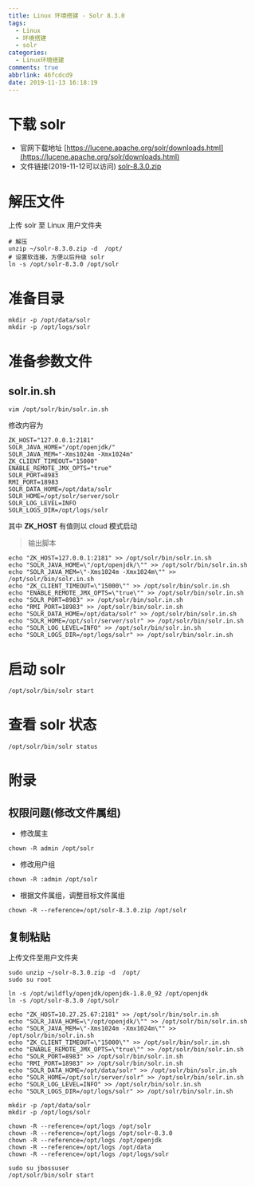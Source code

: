```yaml
---
title: Linux 环境搭建 - Solr 8.3.0
tags:
  - Linux
  - 环境搭建
  - solr
categories:
  - Linux环境搭建
comments: true
abbrlink: 46fcdcd9
date: 2019-11-13 16:18:19
---
```


# 下载 solr
- 官网下载地址
[https://lucene.apache.org/solr/downloads.html](https://lucene.apache.org/solr/downloads.html)
- 文件链接(2019-11-12可以访问)
[solr-8.3.0.zip](https://mirrors.tuna.tsinghua.edu.cn/apache/lucene/solr/8.3.0/solr-8.3.0.zip)

<!-- more -->

# 解压文件
上传 solr 至 Linux 用户文件夹
```
# 解压
unzip ~/solr-8.3.0.zip -d  /opt/
# 设置软连接，方便以后升级 solr
ln -s /opt/solr-8.3.0 /opt/solr
```

# 准备目录
```
mkdir -p /opt/data/solr
mkdir -p /opt/logs/solr
```

# 准备参数文件
## solr.in.sh
```
vim /opt/solr/bin/solr.in.sh
```
修改内容为
```
ZK_HOST="127.0.0.1:2181"
SOLR_JAVA_HOME="/opt/openjdk/"
SOLR_JAVA_MEM="-Xms1024m -Xmx1024m"
ZK_CLIENT_TIMEOUT="15000"
ENABLE_REMOTE_JMX_OPTS="true"
SOLR_PORT=8983
RMI_PORT=18983
SOLR_DATA_HOME=/opt/data/solr
SOLR_HOME=/opt/solr/server/solr
SOLR_LOG_LEVEL=INFO
SOLR_LOGS_DIR=/opt/logs/solr
```
其中 <b>ZK_HOST</b> 有值则以 cloud 模式启动
> 输出脚本
```
echo "ZK_HOST=127.0.0.1:2181" >> /opt/solr/bin/solr.in.sh
echo "SOLR_JAVA_HOME=\"/opt/openjdk/\"" >> /opt/solr/bin/solr.in.sh
echo "SOLR_JAVA_MEM=\"-Xms1024m -Xmx1024m\"" >> /opt/solr/bin/solr.in.sh
echo "ZK_CLIENT_TIMEOUT=\"15000\"" >> /opt/solr/bin/solr.in.sh
echo "ENABLE_REMOTE_JMX_OPTS=\"true\"" >> /opt/solr/bin/solr.in.sh
echo "SOLR_PORT=8983" >> /opt/solr/bin/solr.in.sh
echo "RMI_PORT=18983" >> /opt/solr/bin/solr.in.sh
echo "SOLR_DATA_HOME=/opt/data/solr" >> /opt/solr/bin/solr.in.sh
echo "SOLR_HOME=/opt/solr/server/solr" >> /opt/solr/bin/solr.in.sh
echo "SOLR_LOG_LEVEL=INFO" >> /opt/solr/bin/solr.in.sh
echo "SOLR_LOGS_DIR=/opt/logs/solr" >> /opt/solr/bin/solr.in.sh
```


# 启动 solr
```
/opt/solr/bin/solr start
```

# 查看 solr 状态

```
/opt/solr/bin/solr status
```

# 附录
## 权限问题(修改文件属组)
- 修改属主
```
chown -R admin /opt/solr
```
- 修改用户组
```
chown -R :admin /opt/solr
```
- 根据文件属组，调整目标文件属组
```
chown -R --reference=/opt/solr-8.3.0.zip /opt/solr
```

## 复制粘贴
上传文件至用户文件夹
```
sudo unzip ~/solr-8.3.0.zip -d  /opt/
sudo su root

ln -s /opt/wildfly/openjdk/openjdk-1.8.0_92 /opt/openjdk
ln -s /opt/solr-8.3.0 /opt/solr

echo "ZK_HOST=10.27.25.67:2181" >> /opt/solr/bin/solr.in.sh
echo "SOLR_JAVA_HOME=\"/opt/openjdk/\"" >> /opt/solr/bin/solr.in.sh
echo "SOLR_JAVA_MEM=\"-Xms1024m -Xmx1024m\"" >> /opt/solr/bin/solr.in.sh
echo "ZK_CLIENT_TIMEOUT=\"15000\"" >> /opt/solr/bin/solr.in.sh
echo "ENABLE_REMOTE_JMX_OPTS=\"true\"" >> /opt/solr/bin/solr.in.sh
echo "SOLR_PORT=8983" >> /opt/solr/bin/solr.in.sh
echo "RMI_PORT=18983" >> /opt/solr/bin/solr.in.sh
echo "SOLR_DATA_HOME=/opt/data/solr" >> /opt/solr/bin/solr.in.sh
echo "SOLR_HOME=/opt/solr/server/solr" >> /opt/solr/bin/solr.in.sh
echo "SOLR_LOG_LEVEL=INFO" >> /opt/solr/bin/solr.in.sh
echo "SOLR_LOGS_DIR=/opt/logs/solr" >> /opt/solr/bin/solr.in.sh

mkdir -p /opt/data/solr
mkdir -p /opt/logs/solr

chown -R --reference=/opt/logs /opt/solr
chown -R --reference=/opt/logs /opt/solr-8.3.0
chown -R --reference=/opt/logs /opt/openjdk
chown -R --reference=/opt/logs /opt/data
chown -R --reference=/opt/logs /opt/logs/solr

sudo su jbossuser
/opt/solr/bin/solr start

```
